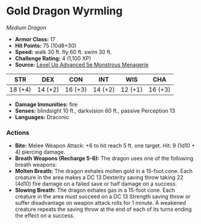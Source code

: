 # Gold Dragon Wyrmling

*Medium* *Dragon*

- **Armor Class:** 17
- **Hit Points:** 75 (10d8+30)
- **Speed:** walk 30 ft. fly 60 ft. swim 30 ft.
- **Challenge Rating:** 4 (1,100 XP)
- **Source:** [Level Up Advanced 5e Monstrous Menagerie](https://www.levelup5e.com)

| STR | DEX | CON | INT | WIS | CHA |
| --- | --- | --- | --- | --- | --- |
| 18 (+4) | 14 (+2) | 16 (+3) | 14 (+2) | 12 (+1) | 16 (+3) |

- **Damage Immunities:** fire
- **Senses:** blindsight 10 ft., darkvision 60 ft., passive Perception 13
- **Languages:** Draconic
### Actions
- **Bite:** Melee Weapon Attack: +6 to hit  reach 5 ft.  one target. Hit: 9 (1d10 + 4) piercing damage.
- **Breath Weapons (Recharge 5-6):** The dragon uses one of the following breath weapons:
- **Molten Breath:** The dragon exhales molten gold in a 15-foot cone. Each creature in the area makes a DC 13 Dexterity saving throw  taking 22 (4d10) fire damage on a failed save or half damage on a success.
- **Slowing Breath:** The dragon exhales gas in a 15-foot cone. Each creature in the area must succeed on a DC 13 Strength saving throw or suffer disadvantage on weapon attack rolls for 1 minute. A weakened creature repeats the saving throw at the end of each of its turns  ending the effect on a success.
